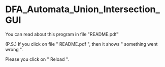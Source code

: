 # DFA_Automata_Union_Intersection_GUI

You can read about this program in file "README.pdf"

(P.S.) If you click on file " README.pdf ", then it shows " something went wrong ".

Please you click on " Reload ".
